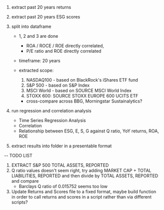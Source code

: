 1. extract past 20 years returns
2. extract past 20 years ESG scores
3. split into dataframe

    - 1, 2 and 3 are done
        - ROA / ROCE / ROE directly correlated, 
        - P/E ratio and ROE directly correlated
    
    - timeframe: 20 years

    - extracted scope:
        1. NASDAQ100 - based on BlackRock's iShares ETF fund
        2. S&P 500 - based on S&P Index
        3. MSCI World - based on SOURCE MSCI World Index
        4. STOXX 600: SOURCE STOXX EUROPE 600 UCITS ETF

        - cross-compare across BBG, Morningstar Sustainalytics?
    
4. run regression and correlation analysis
    - Time Series Regression Analysis
    - Correlation 
    - Relationship between ESG, E, S, G against Q ratio, YoY returns, ROA, ROE

5. extract results into folder in a presentable format


-- TODO LIST 
1. EXTRACT S&P 500 TOTAL ASSETS, REPORTED
2. Q ratio values doesn't seem right, try adding MARKET CAP + TOTAL LIABILITIES, REPORTED and then divide by TOTAL ASSETS, REPORTED and compare
    - Barclays Q ratio of 0.015752 seems too low
3. Update Returns and Scores file to a fixed format, maybe build function in order to call returns and scores in a script rather than via different scripts?